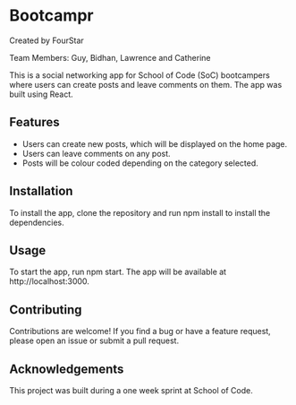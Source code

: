 # Bootcampr

Created by FourStar

Team Members: Guy, Bidhan, Lawrence and Catherine

This is a social networking app for School of Code (SoC) bootcampers where users can create posts and leave comments on them. The app was built using React.

## Features

- Users can create new posts, which will be displayed on the home page.
- Users can leave comments on any post.
- Posts will be colour coded depending on the category selected.

## Installation

To install the app, clone the repository and run npm install to install the dependencies.

## Usage

To start the app, run npm start. The app will be available at http://localhost:3000.

## Contributing

Contributions are welcome! If you find a bug or have a feature request, please open an issue or submit a pull request.

## Acknowledgements

This project was built during a one week sprint at School of Code.
